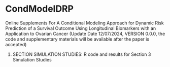 # CondModelDRP
 Online Supplements For A Conditional Modeling Approach for Dynamic Risk Prediction of a Survival Outcome Using Longitudinal Biomarkers with an Application to Ovarian Cancer (Update Date 12/07/2024, VERSION 0.0.0, the code and supplementary materials will be available after the paper is accepted)

1. SECTION SIMULATION STUDIES: R code and results for Section 3 Simulation Studies

